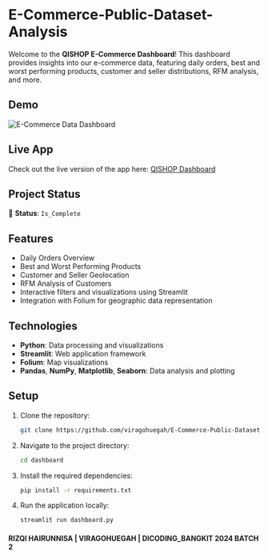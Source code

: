 # E-Commerce-Public-Dataset-Analysis
Welcome to the **QISHOP E-Commerce Dashboard**! This dashboard provides insights into our e-commerce data, featuring daily orders, best and worst performing products, customer and seller distributions, RFM analysis, and more. 

## Demo
![E-Commerce Data Dashboard](Ecommerce_Analysis_viragohuegah.gif)

## Live App

Check out the live version of the app here: [QISHOP Dashboard](https://e-commerce-public-dataset-analysis-rizqi-hai.streamlit.app/)

## Project Status

🚧 **Status**: `Is_Complete`

## Features

- Daily Orders Overview
- Best and Worst Performing Products
- Customer and Seller Geolocation
- RFM Analysis of Customers
- Interactive filters and visualizations using Streamlit
- Integration with Folium for geographic data representation

## Technologies

- **Python**: Data processing and visualizations
- **Streamlit**: Web application framework
- **Folium**: Map visualizations
- **Pandas**, **NumPy**, **Matplotlib**, **Seaborn**: Data analysis and plotting

## Setup

1. Clone the repository:
    ```bash
    git clone https://github.com/viragohuegah/E-Commerce-Public-Dataset-Analysis.git
    ```

2. Navigate to the project directory:
    ```bash
    cd dashboard
    ```

3. Install the required dependencies:
    ```bash
    pip install -r requirements.txt
    ```

4. Run the application locally:
    ```bash
    streamlit run dashboard.py
    ```
    
#### RIZQI HAIRUNNISA | VIRAGOHUEGAH | DICODING_BANGKIT 2024 BATCH 2
